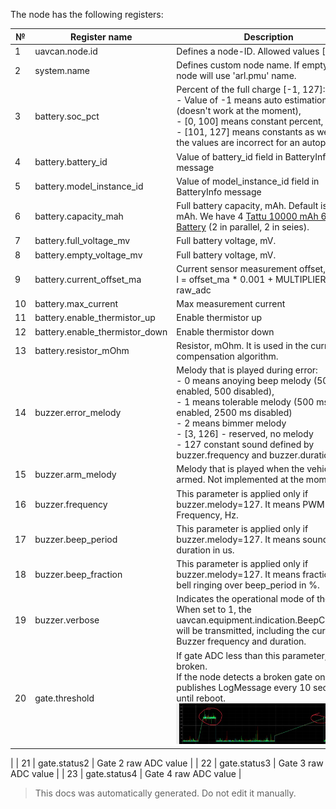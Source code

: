 The node has the following registers:

| №  | Register name           | Description |
| -- | ----------------------- | ----------- |
|  1 | uavcan.node.id          | Defines a node-ID. Allowed values [0,127]. |
|  2 | system.name             | Defines custom node name. If empty, the node will use 'arl.pmu' name. |
|  3 | battery.soc_pct         | Percent of the full charge [-1, 127]: </br> - Value of -1 means auto estimation (doesn't work at the moment), </br> - [0, 100] means constant percent, </br> - [101, 127] means constants as well, but the values are incorrect for an autopilot. |
|  4 | battery.battery_id      | Value of battery_id field in BatteryInfo message |
|  5 | battery.model_instance_id | Value of model_instance_id field in BatteryInfo message |
|  6 | battery.capacity_mah    | Full battery capacity, mAh. Default is 20000 mAh. We have 4 [Tattu 10000 mAh 6S Lipo Battery](https://genstattu.com/tattu-plus-22-2v-25c-6s-liPo-battery-10000-mah-with-as150-xt150-plug.html) (2 in parallel, 2 in seies). |
|  7 | battery.full_voltage_mv | Full battery voltage, mV. |
|  8 | battery.empty_voltage_mv | Full battery voltage, mV. |
|  9 | battery.current_offset_ma | Current sensor measurement offset, mA. </br> I = offset_ma * 0.001 + MULTIPLIER * raw_adc |
|  10 | battery.max_current     | Max measurement current |
|  11 | battery.enable_thermistor_up | Enable thermistor up |
|  12 | battery.enable_thermistor_down | Enable thermistor down |
|  13 | battery.resistor_mOhm   | Resistor, mOhm. It is used in the current compensation algorithm. |
|  14 | buzzer.error_melody     | Melody that is played during error: </br> - 0 means anoying beep melody (500 ms enabled, 500 disabled),</br>- 1 means tolerable melody (500 ms enabled, 2500 ms disabled) </br>- 2 means bimmer melody </br>- [3, 126] - reserved, no melody </br>- 127 constant sound defined by buzzer.frequency and buzzer.duration. |
|  15 | buzzer.arm_melody       | Melody that is played when the vehicle is armed. Not implemented at the momement. |
|  16 | buzzer.frequency        | This parameter is applied only if buzzer.melody=127. It means PWM Frequency, Hz. |
|  17 | buzzer.beep_period      | This parameter is applied only if buzzer.melody=127. It means sound duration in us. |
|  18 | buzzer.beep_fraction    | This parameter is applied only if buzzer.melody=127. It means fraction of bell ringing over beep_period in %. |
|  19 | buzzer.verbose          | Indicates the operational mode of the node. When set to 1, the uavcan.equipment.indication.BeepCommand will be transmitted, including the current Buzzer frequency and duration. |
|  20 | gate.threshold          | If gate ADC less than this parameter, so it is broken.</br>If the node detects a broken gate once, it publishes LogMessage every 10 seconds until reboot.</br><img src="../../Assets/gates.jpg" alt="drawing" width="300">
 |
|  21 | gate.status2            | Gate 2 raw ADC value |
|  22 | gate.status3            | Gate 3 raw ADC value |
|  23 | gate.status4            | Gate 4 raw ADC value |

> This docs was automatically generated. Do not edit it manually.

